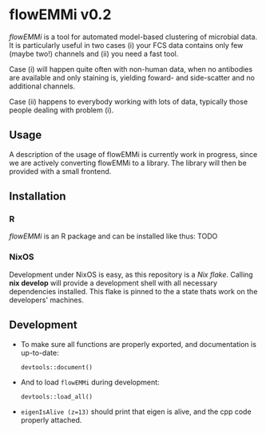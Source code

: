 # flowEMMi v0.2

*flowEMMi* is a tool for automated model-based clustering of microbial data. It is particularly
useful in two cases (i) your FCS data contains only few (maybe two!) channels and (ii) you need a
fast tool.

Case (i) will happen quite often with non-human data, when no antibodies are available and only
staining is, yielding foward- and side-scatter and no additional channels.

Case (ii) happens to everybody working with lots of data, typically those people dealing with
problem (i).

## Usage

A description of the usage of flowEMMi is currently work in progress, since we are actively
converting flowEMMi to a library. The library will then be provided with a small frontend.

## Installation

### R

*flowEMMi* is an R package and can be installed like thus: TODO

### NixOS

Development under NixOS is easy, as this repository is a *Nix flake*. Calling **nix develop** will
provide a development shell with all necessary dependencies installed. This flake is pinned to the a
state thats work on the developers' machines.

## Development

- To make sure all functions are properly exported, and documentation is up-to-date:
  ```
  devtools::document()
  ```
- And to load ```flowEMMi``` during development:
  ```
  devtools::load_all()
  ```
- ```eigenIsAlive (z=13)``` should print that eigen is alive, and the cpp code properly attached.
